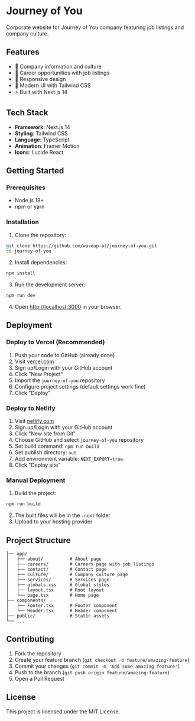 # Journey of You

Corporate website for Journey of You company featuring job listings and company culture.

## Features

- 🏢 Company information and culture
- 💼 Career opportunities with job listings
- 📱 Responsive design
- 🎨 Modern UI with Tailwind CSS
- ⚡ Built with Next.js 14

## Tech Stack

- **Framework**: Next.js 14
- **Styling**: Tailwind CSS
- **Language**: TypeScript
- **Animation**: Framer Motion
- **Icons**: Lucide React

## Getting Started

### Prerequisites

- Node.js 18+ 
- npm or yarn

### Installation

1. Clone the repository:
```bash
git clone https://github.com/waveup-al/journey-of-you.git
cd journey-of-you
```

2. Install dependencies:
```bash
npm install
```

3. Run the development server:
```bash
npm run dev
```

4. Open [http://localhost:3000](http://localhost:3000) in your browser.

## Deployment

### Deploy to Vercel (Recommended)

1. Push your code to GitHub (already done)
2. Visit [vercel.com](https://vercel.com)
3. Sign up/Login with your GitHub account
4. Click "New Project"
5. Import the `journey-of-you` repository
6. Configure project settings (default settings work fine)
7. Click "Deploy"

### Deploy to Netlify

1. Visit [netlify.com](https://netlify.com)
2. Sign up/Login with your GitHub account
3. Click "New site from Git"
4. Choose GitHub and select `journey-of-you` repository
5. Set build command: `npm run build`
6. Set publish directory: `out`
7. Add environment variable: `NEXT_EXPORT=true`
8. Click "Deploy site"

### Manual Deployment

1. Build the project:
```bash
npm run build
```

2. The built files will be in the `.next` folder
3. Upload to your hosting provider

## Project Structure

```
├── app/
│   ├── about/          # About page
│   ├── careers/        # Careers page with job listings
│   ├── contact/        # Contact page
│   ├── culture/        # Company culture page
│   ├── services/       # Services page
│   ├── globals.css     # Global styles
│   ├── layout.tsx      # Root layout
│   └── page.tsx        # Home page
├── components/
│   ├── Footer.tsx      # Footer component
│   └── Header.tsx      # Header component
├── public/             # Static assets
└── ...
```

## Contributing

1. Fork the repository
2. Create your feature branch (`git checkout -b feature/amazing-feature`)
3. Commit your changes (`git commit -m 'Add some amazing feature'`)
4. Push to the branch (`git push origin feature/amazing-feature`)
5. Open a Pull Request

## License

This project is licensed under the MIT License.